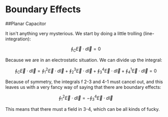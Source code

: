 # Boundary Effects

##Planar Capacitor

It isn't anything very mysterious. We start by doing a little trolling (line-integration):

$$\oint_C \vec{E} \cdot d\vec{l} = 0 $$

Because we are in an electrostatic situation. We can divide up the integral:

$$\oint_C \vec{E} \cdot d\vec{l} = \oint_1^2 \vec{E} \cdot d\vec{l} + \oint_2^3 \vec{E} \cdot d\vec{l} + \oint_3^4 \vec{E} \cdot d\vec{l} +\oint_4^1 \vec{E} \cdot d\vec{l} = 0$$

Because of symmetry, the integrals f 2-3 and 4-1 must cancel out, and this leaves us with a very fancy way of saying that there are boundary effects:

$$\oint_1^2 \vec{E} \cdot d\vec{l} = -\oint_3^4 \vec{E} \cdot d\vec{l}$$ 

This means that there must a field in 3-4, which can be all kinds of fucky.
